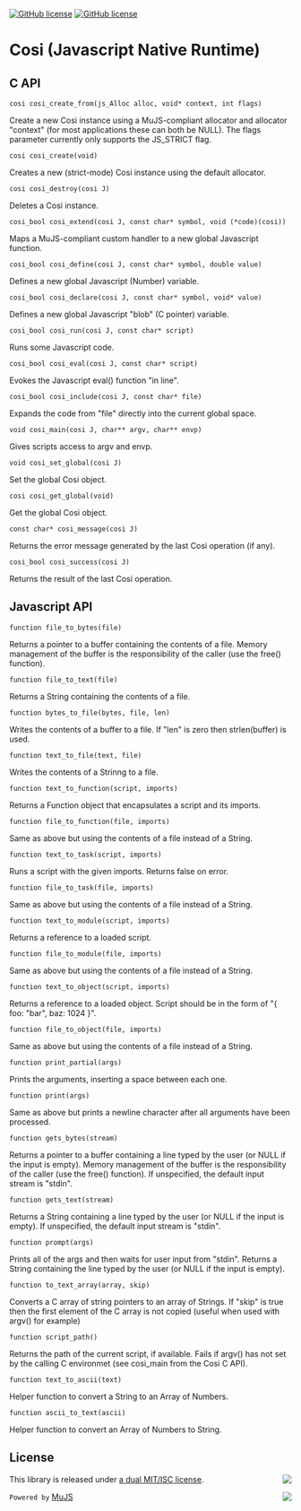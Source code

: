 [![GitHub license](https://img.shields.io/badge/license-MIT-blue.svg)](https://opensource.org/licenses/MIT)
[![GitHub license](https://img.shields.io/badge/license-ISC-blue.svg)](https://opensource.org/licenses/ISC)

# Cosi (Javascript Native Runtime)

## C API

`cosi cosi_create_from(js_Alloc alloc, void* context, int flags)`

Create a new Cosi instance using a MuJS-compliant allocator and allocator "context" (for most applications these can both be NULL). The flags parameter currently only supports the JS_STRICT flag.

`cosi cosi_create(void)`
 
Creates a new (strict-mode) Cosi instance using the default allocator. 

`cosi cosi_destroy(cosi J)`

Deletes a Cosi instance.

`cosi_bool cosi_extend(cosi J, const char* symbol, void (*code)(cosi))`

Maps a MuJS-compliant custom handler to a new global Javascript function.  

`cosi_bool cosi_define(cosi J, const char* symbol, double value)`

Defines a new global Javascript (Number) variable.

`cosi_bool cosi_declare(cosi J, const char* symbol, void* value)`

Defines a new global Javascript "blob" (C pointer) variable.

`cosi_bool cosi_run(cosi J, const char* script)`

Runs some Javascript code.

`cosi_bool cosi_eval(cosi J, const char* script)`

Evokes the Javascript eval() function "in line".

`cosi_bool cosi_include(cosi J, const char* file)`

Expands the code from "file" directly into the current global space.

`void cosi_main(cosi J, char** argv, char** envp)`

Gives scripts access to argv and envp.

`void cosi_set_global(cosi J)`

Set the global Cosi object. 

`cosi cosi_get_global(void)`

Get the global Cosi object. 
 
`const char* cosi_message(cosi J)`

Returns the error message generated by the last Cosi operation (if any).

`cosi_bool cosi_success(cosi J)`

Returns the result of the last Cosi operation.

## Javascript API

`function file_to_bytes(file)`

Returns a pointer to a buffer containing the contents of a file. Memory management of the buffer is the responsibility of the caller (use the free() function). 

`function file_to_text(file)`

Returns a String containing the contents of a file.

`function bytes_to_file(bytes, file, len)`

Writes the contents of a buffer to a file. If "len" is zero then strlen(buffer) is used. 

`function text_to_file(text, file)`

Writes the contents of a Strinng to a file. 

`function text_to_function(script, imports)`

Returns a Function object that encapsulates a script and its imports.

`function file_to_function(file, imports)`

Same as above but using the contents of a file instead of a String. 

`function text_to_task(script, imports)`

Runs a script with the given imports. Returns false on error.

`function file_to_task(file, imports)`

Same as above but using the contents of a file instead of a String. 

`function text_to_module(script, imports)`

Returns a reference to a loaded script.

`function file_to_module(file, imports)`

Same as above but using the contents of a file instead of a String. 

`function text_to_object(script, imports)`

Returns a reference to a loaded object. Script should be in the form of "{ foo: "bar", baz: 1024 }".

`function file_to_object(file, imports)`

Same as above but using the contents of a file instead of a String. 

`function print_partial(args)`

Prints the arguments, inserting a space between each one.

`function print(args)`

Same as above but prints a newline character after all arguments have been processed.

`function gets_bytes(stream)`

Returns a pointer to a buffer containing a line typed by the user (or NULL if the input is empty). Memory management of the buffer is the responsibility of the caller (use the free() function). If unspecified, the default input stream is "stdin".

`function gets_text(stream)`

Returns a String containing a line typed by the user (or NULL if the input is empty). If unspecified, the default input stream is "stdin".

`function prompt(args)`

Prints all of the args and then waits for user input from "stdin". Returns a String containing the line typed by the user (or NULL if the input is empty).

`function to_text_array(array, skip)`

Converts a C array of string pointers to an array of Strings. If "skip" is true then the first element of the C array is not copied (useful when used with argv() for example)

`function script_path()`

Returns the path of the current script, if available. Fails if argv() has not set by the calling C environmet (see cosi_main from the Cosi C API).  

`function text_to_ascii(text)`

Helper function to convert a String to an Array of Numbers.

`function ascii_to_text(ascii)`

Helper function to convert an Array of Numbers to String.

## License

This library is released under [a dual MIT/ISC license](https://raw.githubusercontent.com/gardhr/cosi/master/LICENSE). <img align="right" src="https://opensource.org/trademarks/opensource/OSI-Approved-License-100x137.png">

`Powered by` [MuJS](https://mujs.com) <img align="right" src="https://mujs.com/images/mujs_logo_web.png">
